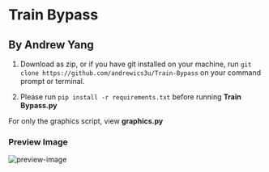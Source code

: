 # Train Bypass
## By Andrew Yang

1. Download as zip, or if you have git installed on your machine, run ``git clone https://github.com/andrewics3u/Train-Bypass`` on your command prompt or terminal.

2. Please run `pip install -r requirements.txt` before running **Train Bypass.py**

For only the graphics script, view **graphics.py**

### Preview Image
![preview-image](https://github.com/andrewics3u/Train-Bypass/blob/main/assets/preview-image.png?raw=true "Train Bypass")